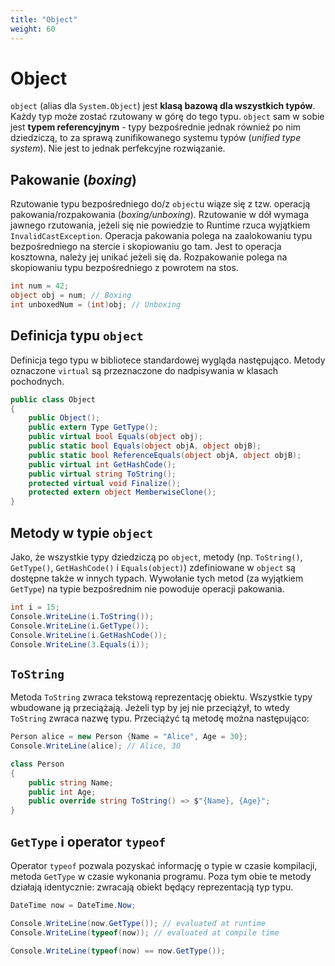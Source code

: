 ```yaml
---
title: "Object"
weight: 60
---
```


# Object

`object` (alias dla `System.Object`) jest **klasą bazową dla wszystkich typów**. Każdy typ może zostać rzutowany w górę do tego typu. `object` sam w sobie jest **typem referencyjnym** - typy bezpośrednie jednak również po nim dziedziczą, to za sprawą zunifikowanego systemu typów (*unified type system*). Nie jest to jednak perfekcyjne rozwiązanie.

## Pakowanie (*boxing*)

Rzutowanie typu bezpośredniego do/z `object`u wiąze się z tzw. operacją pakowania/rozpakowania (*boxing/unboxing*). Rzutowanie w dół wymaga jawnego rzutowania, jeżeli się nie powiedzie to Runtime rzuca wyjątkiem `InvalidCastException`. Operacja pakowania polega na zaalokowaniu typu bezpośredniego na stercie i skopiowaniu go tam. Jest to operacja kosztowna, należy jej unikać jeżeli się da. Rozpakowanie polega na skopiowaniu typu bezpośredniego z powrotem na stos.

```csharp
int num = 42;
object obj = num; // Boxing
int unboxedNum = (int)obj; // Unboxing
```

## Definicja typu `object`

Definicja tego typu w bibliotece standardowej wygląda następująco. Metody oznaczone `virtual` są przeznaczone do nadpisywania w klasach pochodnych.

```csharp
public class Object
{
    public Object();
    public extern Type GetType();
    public virtual bool Equals(object obj);
    public static bool Equals(object objA, object objB);
    public static bool ReferenceEquals(object objA, object objB);
    public virtual int GetHashCode();
    public virtual string ToString();
    protected virtual void Finalize();
    protected extern object MemberwiseClone();
}
```

## Metody w typie `object`

Jako, że wszystkie typy dziedziczą po `object`, metody (np. `ToString()`, `GetType()`, `GetHashCode()` i `Equals(object)`) zdefiniowane w `object` są dostępne także w innych typach. Wywołanie tych metod (za wyjątkiem `GetType`) na typie bezpośrednim nie powoduje operacji pakowania.

```csharp
int i = 15;
Console.WriteLine(i.ToString());
Console.WriteLine(i.GetType());
Console.WriteLine(i.GetHashCode());
Console.WriteLine(3.Equals(i));
```

## `ToString`

Metoda `ToString` zwraca tekstową reprezentację obiektu. Wszystkie typy wbudowane ją przeciążają. Jeżeli typ by jej nie przeciążył, to wtedy `ToString` zwraca nazwę typu. Przeciążyć tą metodę można następująco:

```csharp
Person alice = new Person {Name = "Alice", Age = 30};
Console.WriteLine(alice); // Alice, 30

class Person
{
    public string Name;
    public int Age;
    public override string ToString() => $"{Name}, {Age}";
}
```

## `GetType` i operator `typeof`

Operator `typeof` pozwala pozyskać informację o typie w czasie kompilacji, metoda `GetType` w czasie wykonania programu. Poza tym obie te metody działają identycznie: zwracają obiekt będący reprezentacją typ typu.

```csharp
DateTime now = DateTime.Now;

Console.WriteLine(now.GetType()); // evaluated at runtime
Console.WriteLine(typeof(now)); // evaluated at compile time

Console.WriteLine(typeof(now) == now.GetType());
```
